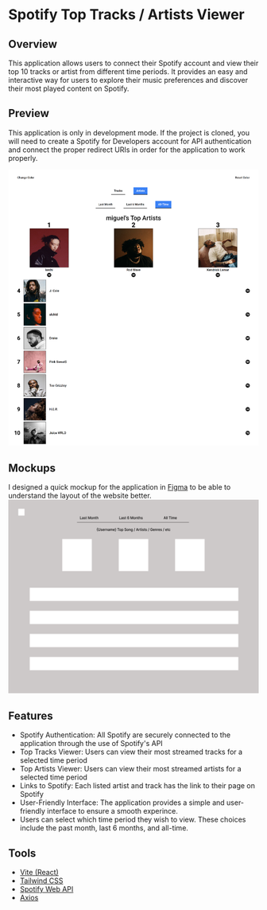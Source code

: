 # Spotify Top Tracks / Artists Viewer

## Overview

This application allows users to connect their Spotify account and view their top 10 tracks or artist from different time periods. It provides an easy and interactive way for users to explore their music preferences and discover their most played content on Spotify.

## Preview

This application is only in development mode. If the project is cloned, you will need to create a Spotify for Developers account for API authentication and connect the proper redirect URIs in order for the application to work properly.

![Spotify Top Artists/Tracks Preview](/client/react/public/preview.png)

## Mockups

I designed a quick mockup for the application in [Figma](https://www.figma.com/file/wzyoW9lC6c01C9OMEzxtaQ/Spotify-User-Display?type=design&node-id=101%3A32&mode=design&t=MmrBDkSJ9P6wNtMB-1) to be able to understand the layout of the website better.
![Desktop Mockup](/client/react/public/mockup.png)

## Features

- Spotify Authentication: All Spotify are securely connected to the application through the use of Spotify's API
- Top Tracks Viewer: Users can view their most streamed tracks for a selected time period
- Top Artists Viewer: Users can view their most streamed artists for a selected time period
- Links to Spotify: Each listed artist and track has the link to their page on Spotify
- User-Friendly Interface: The application provides a simple and user-friendly interface to ensure a smooth experince.
- Users can select which time period they wish to view. These choices include the past month, last 6 months, and all-time.

## Tools

- [Vite (React)](https://vitejs.dev/)
- [Tailwind CSS](https://tailwindcss.com/)
- [Spotify Web API](https://developer.spotify.com/documentation/web-api)
- [Axios](https://axios-http.com/docs/intro)
